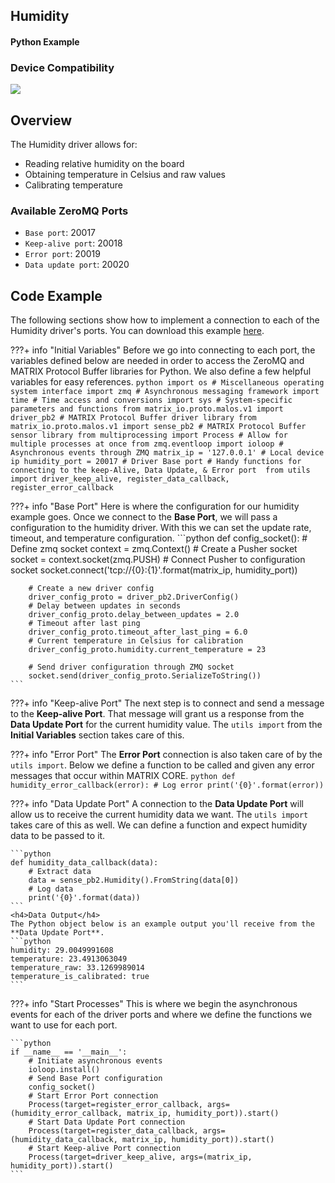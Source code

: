 <h2 style="padding-top:0">Humidity</h2>
<h4 style="padding-top:0">Python Example</h4>

### Device Compatibility
<img class="creator-compatibility-icon" src="../../img/creator-icon.svg">

## Overview

The Humidity driver allows for:

* Reading relative humidity on the board
* Obtaining temperature in Celsius and raw values
* Calibrating temperature

<h3 style="padding-top:0">Available ZeroMQ Ports</h3>

* `Base port`: 20017
* `Keep-alive port`: 20018
* `Error port`: 20019
* `Data update port`: 20020

## Code Example
The following sections show how to implement a connection to each of the Humidity driver's ports. You can download this example <a href="https://github.com/matrix-io/matrix-core-examples/blob/master/python/humidity.py" target="_blank">here</a>.

<!-- Initial Variables -->
???+ info "Initial Variables"
    Before we go into connecting to each port, the variables defined below are needed in order to access the ZeroMQ and MATRIX Protocol Buffer libraries for Python. We also define a few helpful variables for easy references.
    ```python
    import os # Miscellaneous operating system interface
    import zmq # Asynchronous messaging framework
    import time # Time access and conversions
    import sys # System-specific parameters and functions
    from matrix_io.proto.malos.v1 import driver_pb2 # MATRIX Protocol Buffer driver library
    from matrix_io.proto.malos.v1 import sense_pb2 # MATRIX Protocol Buffer sensor library
    from multiprocessing import Process # Allow for multiple processes at once
    from zmq.eventloop import ioloop # Asynchronous events through ZMQ
    matrix_ip = '127.0.0.1' # Local device ip
    humidity_port = 20017 # Driver Base port
    # Handy functions for connecting to the keep-Alive, Data Update, & Error port 
    from utils import driver_keep_alive, register_data_callback, register_error_callback
    ```

<!-- Base PORT -->
???+ info "Base Port"
    Here is where the configuration for our humidity example goes. Once we connect to the **Base Port**, we will pass a configuration to the humidity driver. With this we can set the update rate, timeout, and temperature configuration.
    ```python
    def config_socket():
        # Define zmq socket
        context = zmq.Context()
        # Create a Pusher socket
        socket = context.socket(zmq.PUSH)
        # Connect Pusher to configuration socket
        socket.connect('tcp://{0}:{1}'.format(matrix_ip, humidity_port))

        # Create a new driver config
        driver_config_proto = driver_pb2.DriverConfig()
        # Delay between updates in seconds
        driver_config_proto.delay_between_updates = 2.0
        # Timeout after last ping
        driver_config_proto.timeout_after_last_ping = 6.0
        # Current temperature in Celsius for calibration
        driver_config_proto.humidity.current_temperature = 23

        # Send driver configuration through ZMQ socket
        socket.send(driver_config_proto.SerializeToString())
    ```


<!-- Keep-alive PORT -->
???+ info "Keep-alive Port"
    The next step is to connect and send a message to the **Keep-alive Port**. That message will grant us a response from the **Data Update Port** for the current humidity value. The `utils import` from the **Initial Variables** section takes care of this.


<!-- Error PORT -->
???+ info "Error Port"
    The **Error Port** connection is also taken care of by the `utils import`. Below we define a function to be called and given any error messages that occur within MATRIX CORE.
    ```python
    def humidity_error_callback(error):
        # Log error
        print('{0}'.format(error))
    ```

<!-- Data Update PORT -->
???+ info "Data Update Port"
    A connection to the **Data Update Port** will allow us to receive the current humidity data we want. The `utils import` takes care of this as well. We can define a function and expect humidity data to be passed to it.

    ```python
    def humidity_data_callback(data):
        # Extract data
        data = sense_pb2.Humidity().FromString(data[0])
        # Log data 
        print('{0}'.format(data))
    ```
    <h4>Data Output</h4>
    The Python object below is an example output you'll receive from the **Data Update Port**.
    ```python
    humidity: 29.0049991608
    temperature: 23.4913063049
    temperature_raw: 33.1269989014
    temperature_is_calibrated: true
    ```

<!-- Start Process -->
???+ info "Start Processes"
    This is where we begin the asynchronous events for each of the driver ports and where we define the functions we want to use for each port.

    ```python
    if __name__ == '__main__':
        # Initiate asynchronous events
        ioloop.install()
        # Send Base Port configuration 
        config_socket()
        # Start Error Port connection
        Process(target=register_error_callback, args=(humidity_error_callback, matrix_ip, humidity_port)).start()
        # Start Data Update Port connection
        Process(target=register_data_callback, args=(humidity_data_callback, matrix_ip, humidity_port)).start()
        # Start Keep-alive Port connection
        Process(target=driver_keep_alive, args=(matrix_ip, humidity_port)).start()
    ```
